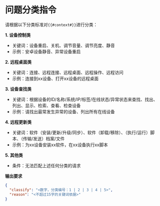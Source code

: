 # 问题分类指令

请根据以下分类标准对`{{#context#}}`进行分类：

**1. 设备控制类**
- 关键词：设备重启、关机、调节音量、调节亮度、静音
- 示例：安卓设备静音、异常设备重启

**2. 远程桌面类**
- 关键词：连接、远程连接、远程桌面、远程操作、远程访问
- 示例：连接到xx设备、打开xx设备的远程桌面

**3. 设备查找类**
- 关键词：根据设备的ID/名称/系统/IP/标签/在线状态/异常状态来查找、找出、列出、显示、检索、查看、检查设备
- 示例：请找出最常发生异常的设备、列出所有在线设备

**4. 远程更新类**
- 关键词：软件（安装/更新/升级/同步）、软件（卸载/移除）、（执行/运行）脚本、（传输/发送）档案/文件
- 示例：为xx设备安装xx软件，在xx设备执行xx脚本

**5. 其他类**
- 条件：无法匹配上述任何分类的请求

**输出要求**
```json
{
  "classify": "<数字，分类编号：1 | 2 | 3 | 4 | 5>",
  "reason": "<不超过15字的关键词依据>"
}
```
